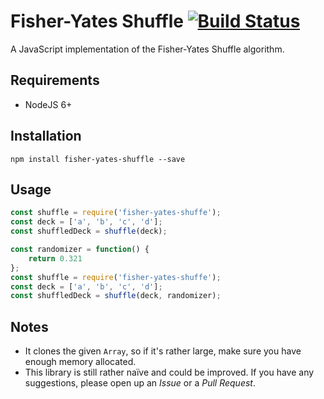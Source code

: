 # Fisher-Yates Shuffle [![Build Status](https://travis-ci.org/SkepticalHippo/fisher-yates-shuffle.svg?branch=master)](https://travis-ci.org/SkepticalHippo/fisher-yates-shuffle)

A JavaScript implementation of the Fisher-Yates Shuffle algorithm.

## Requirements

* NodeJS 6+

## Installation

`npm install fisher-yates-shuffle --save`

## Usage

```js
const shuffle = require('fisher-yates-shuffe');
const deck = ['a', 'b', 'c', 'd'];
const shuffledDeck = shuffle(deck);
```

```js
const randomizer = function() {
    return 0.321
};
const shuffle = require('fisher-yates-shuffe');
const deck = ['a', 'b', 'c', 'd'];
const shuffledDeck = shuffle(deck, randomizer);
```

## Notes

* It clones the given `Array`, so if it's rather large, make sure you have enough memory allocated.
* This library is still rather naïve and could be improved. If you have any suggestions, please open up an _Issue_ or a _Pull Request_.